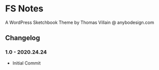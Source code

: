# FS Notes

A WordPress Sketchbook Theme by Thomas Villain @ anybodesign.com

## Changelog

### 1.0 - 2020.24.24
* Initial Commit